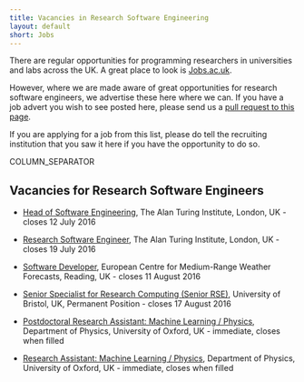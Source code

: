 ```yaml
---
title: Vacancies in Research Software Engineering
layout: default
short: Jobs
---
```


There are regular opportunities for programming researchers in universities and labs across the UK.
A great place to look is [Jobs.ac.uk](http://www.jobs.ac.uk/).

However, where we are made aware of great opportunities for research software engineers, we advertise these here where we can. If you have a job advert you wish to see posted here, please send us a [pull request to this page](https://github.com/UKRSE/UKRSE.github.io/blob/master/jobs.md).

If you are applying for a job from this list, please do tell the recruiting institution that you saw it here if you have the opportunity to do so.

COLUMN_SEPARATOR

Vacancies for Research Software Engineers
-----------------------

<!--- *There are no vacancies that we know of at present. Please let us know if you have one.* -->

<!---
Job listing format. Earlier closing dates first.

* [<Job Title>](<link>), <institution>, <location>, <country> - closes <day> <month> <year>
-->

* [Head of Software Engineering](https://turing.ac.uk/jobs/head-of-software-engineering/), The Alan Turing Institute, London, UK - closes 12 July 2016

* [Research Software Engineer](https://turing.ac.uk/jobs/research-software-engineer/), The Alan Turing Institute, London, UK - closes 19 July 2016

* [Software Developer](http://www.ecmwf.int/sites/default/files/vacancies/_VNVN16-22_en.pdf), European Centre for Medium-Range Weather Forecasts, Reading, UK - closes 11 August 2016

* [Senior Specialist for Research Computing (Senior RSE)](http://goo.gl/qlOJEf), University of Bristol, UK, Permanent Position - closes 17 August 2016

* [Postdoctoral Research Assistant: Machine Learning / Physics](http://users.ox.ac.uk/~phys1195/MachineLearning_Physics_Positions_Oxford_2.pdf), Department of Physics, University of Oxford, UK - immediate, closes when filled

* [Research Assistant: Machine Learning / Physics](http://users.ox.ac.uk/~phys1195/MachineLearning_Physics_Positions_Oxford_2.pdf), Department of Physics, University of Oxford, UK - immediate, closes when filled
